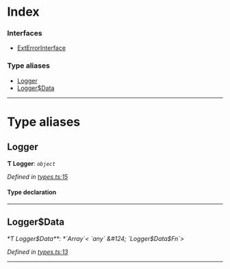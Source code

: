 

# Index

### Interfaces

* [ExtErrorInterface](../interfaces/_types_.exterrorinterface.md)

### Type aliases

* [Logger](_types_.md#logger)
* [Logger$Data](_types_.md#logger_data)

---

# Type aliases

<a id="logger"></a>

##  Logger

**Ƭ Logger**: *`object`*

*Defined in [types.ts:15](https://github.com/polkadot-js/common/blob/3ee9e13/packages/util/src/types.ts#L15)*

#### Type declaration

___
<a id="logger_data"></a>

##  Logger$Data

**Ƭ Logger$Data**: *`Array`< `any` &#124; `Logger$Data$Fn`>*

*Defined in [types.ts:13](https://github.com/polkadot-js/common/blob/3ee9e13/packages/util/src/types.ts#L13)*

___

